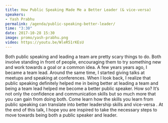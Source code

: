 ```yaml
---
title: How Public Speaking Made Me a Better Leader (& vice-versa)
speakers:
- Yash Prabhu
permalink: /agenda/public-speaking-better-leader/
time: "3:30"
date: 2017-10-28 15:30
image: promo/yash-prabhu.png
video: https://youtu.be/WleR51rKEsU
---
```


Both public speaking and leading a team are pretty scary things to do. Both involve standing in front of people, encouraging them to try something new and work towards a goal or a common idea. A few years years ago, I became a team lead. Around the same time, I started giving talks at meetups and speaking at conferences. When I look back, I realize that public speaking definitely helped me in being better at leading a team and being a team lead helped me become a better public speaker. How so? It’s not only the confidence and communication skills but so much more that you can gain from doing both. Come learn how the skills you learn from public speaking can translate into better leadership skills and vice-versa . At the end of this talk, I hope you are inspired to take the necessary steps to move towards being both a public speaker and leader.
